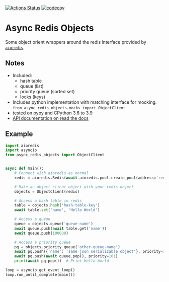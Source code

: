 [![Actions Status](https://github.com/adam-douglass/async-redis-objects/workflows/unittests/badge.svg)](https://github.com/adam-douglass/draughts/actions)
[![codecov](https://codecov.io/gh/adam-douglass/async-redis-objects/branch/master/graph/badge.svg?token=6n3DbzkOwk)](https://codecov.io/gh/adam-douglass/async-redis-objects)

Async Redis Objects
===================

Some object orient wrappers around the redis interface provided by [`aioredis`](https://github.com/aio-libs/aioredis).

Notes
-----

 - Included:
   - hash table
   - queue (list)
   - priority queue (sorted set)
   - locks (keys)
 - Includes python implementation with matching interface for mocking. \
   `from async_redis_objects.mocks import ObjectClient`
 - tested on pypy and CPython 3.6 to 3.9
 - [API documentation on read the docs](https://async-redis-objects.readthedocs.io)

Example
-------

```python
import aioredis
import asyncio
from async_redis_objects import ObjectClient


async def main():
    # Connect with aioredis as normal
    redis = aioredis.Redis(await aioredis.pool.create_pool(address='redis://redis:6379', db=3, minsize=5))

    # Make an object client object with your redis object
    objects = ObjectClient(redis)

    # Access a hash table in redis
    table = objects.hash('hash-table-key')
    await table.set('name', 'Hello World')

    # Access a queue
    queue = objects.queue('queue-name')
    await queue.push(await table.get('name'))
    await queue.push(100000)

    # Access a priority queue
    pq = objects.priority_queue('other-queue-name')
    await pq.push({'name': 'same json serializable object'}, priority=100)
    await pq.push(await queue.pop(), priority=101)
    print(await pq.pop())  # Print Hello World

loop = asyncio.get_event_loop()
loop.run_until_complete(main())
```
